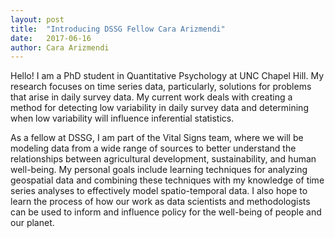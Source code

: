 ```yaml
---
layout: post
title:  "Introducing DSSG Fellow Cara Arizmendi"
date:   2017-06-16
author: Cara Arizmendi
---
```


Hello!  I am a PhD student in Quantitative Psychology at UNC Chapel Hill.  My research focuses on time series data, particularly, solutions for problems that arise in daily survey data.  My current work deals with creating a method for detecting low variability in daily survey data and determining when low variability will influence inferential statistics.

As a fellow at DSSG, I am part of the Vital Signs team, where we will be modeling data from a wide range of sources to better understand the relationships between agricultural development, sustainability, and human well-being.  My personal goals include learning techniques for analyzing geospatial data and combining these techniques with my knowledge of time series analyses to effectively model spatio-temporal data.  I also hope to learn the process of how our work as data scientists and methodologists can be used to inform and influence policy for the well-being of people and our planet.

